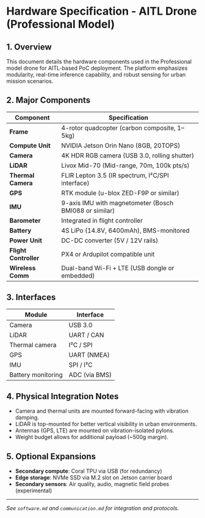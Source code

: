 # Hardware Specification - AITL Drone (Professional Model)

## 1. Overview

This document details the hardware components used in the Professional model drone for AITL-based PoC deployment. The platform emphasizes modularity, real-time inference capability, and robust sensing for urban mission scenarios.

## 2. Major Components

| Component        | Specification                                      |
|------------------|----------------------------------------------------|
| **Frame**        | 4-rotor quadcopter (carbon composite, 1–5kg)       |
| **Compute Unit** | NVIDIA Jetson Orin Nano (8GB, 20TOPS)              |
| **Camera**       | 4K HDR RGB camera (USB 3.0, rolling shutter)       |
| **LiDAR**        | Livox Mid-70 (Mid-range, 70m, 100k pts/s)          |
| **Thermal Camera** | FLIR Lepton 3.5 (IR spectrum, I²C/SPI interface) |
| **GPS**          | RTK module (u-blox ZED-F9P or similar)             |
| **IMU**          | 9-axis IMU with magnetometer (Bosch BMI088 or similar) |
| **Barometer**    | Integrated in flight controller                     |
| **Battery**      | 4S LiPo (14.8V, 6400mAh), BMS-monitored            |
| **Power Unit**   | DC-DC converter (5V / 12V rails)                   |
| **Flight Controller** | PX4 or Ardupilot compatible unit              |
| **Wireless Comm**| Dual-band Wi-Fi + LTE (USB dongle or embedded)    |

## 3. Interfaces

| Module              | Interface      |
|---------------------|----------------|
| Camera              | USB 3.0        |
| LiDAR               | UART / CAN     |
| Thermal camera      | I²C / SPI      |
| GPS                 | UART (NMEA)    |
| IMU                 | SPI / I²C      |
| Battery monitoring  | ADC (via BMS)  |

## 4. Physical Integration Notes

- Camera and thermal units are mounted forward-facing with vibration damping.
- LiDAR is top-mounted for better vertical visibility in urban environments.
- Antennas (GPS, LTE) are mounted on vibration-isolated pylons.
- Weight budget allows for additional payload (~500g margin).

## 5. Optional Expansions

- **Secondary compute**: Coral TPU via USB (for redundancy)
- **Edge storage**: NVMe SSD via M.2 slot on Jetson carrier board
- **Secondary sensors**: Air quality, audio, magnetic field probes (experimental)

---

*See `software.md` and `communication.md` for integration and protocols.*
